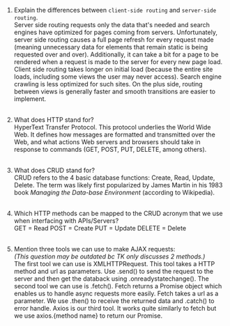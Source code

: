 1.  Explain the differences between `client-side routing` and `server-side routing`. <br>
    Server side routing requests only the data that's needed and search engines have optimized for pages coming from servers. Unfortunately, server side routing causes a full page refresh for every request made (meaning unnecessary data for elements that remain static is being requested over and over). Additionally, it can take a bit for a page to be rendered when a request is made to the server for every new page load.<br> 
    Client side routing takes longer on initial load (because the entire site loads, including some views the user may never access). Search engine crawling is less optimized for such sites. On the plus side, routing between views is generally faster and smooth transitions are easier to implement.
    <br><br>

2.  What does HTTP stand for? <br>
    HyperText Transfer Protocol. This protocol underlies the World Wide Web. It defines how messages are formatted and transmitted over the Web, and what actions Web servers and browsers should take in response to commands (GET, POST, PUT, DELETE, among others).
    <br><br>

3.  What does CRUD stand for? <br>
    CRUD refers to the 4 basic database functions: Create, Read, Update, Delete. The term was likely first popularized by James Martin in his 1983 book *Managing the Data-base Environment* (according to Wikipedia).
    <br><br>

4.  Which HTTP methods can be mapped to the CRUD acronym that we use when interfacing with APIs/Servers? <br>
    GET = Read
    POST = Create
    PUT = Update
    DELETE = Delete
    <br><br>

5.  Mention three tools we can use to make AJAX requests: <br>
    *(This question may be outdated bc TK only discusses 2 methods.)*<br>
    The first tool we can use is XMLHTTPRequest. This tool takes a HTTP method and url as parameters. Use .send() to send the request to the server and then get the databack using .onreadystatechange(). The second tool we can use is .fetch(). Fetch returns a Promise object which enables us to handle async requests more easily. Fetch takes a url as a parameter. We use .then() to receive the returned data and .catch() to error handle. Axios is our third tool. It works quite similarly to fetch but we use axios.{method name} to return our Promise.